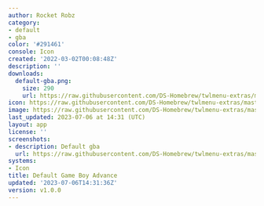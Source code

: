 ```yaml
---
author: Rocket Robz
category:
- default
- gba
color: '#291461'
console: Icon
created: '2022-03-02T00:08:48Z'
description: ''
downloads:
  default-gba.png:
    size: 290
    url: https://raw.githubusercontent.com/DS-Homebrew/twlmenu-extras/master/_nds/TWiLightMenu/icons/default-gba.png
icon: https://raw.githubusercontent.com/DS-Homebrew/twlmenu-extras/master/_nds/TWiLightMenu/icons/default-gba.png
image: https://raw.githubusercontent.com/DS-Homebrew/twlmenu-extras/master/_nds/TWiLightMenu/icons/default-gba.png
last_updated: 2023-07-06 at 14:31 (UTC)
layout: app
license: ''
screenshots:
- description: Default gba
  url: https://raw.githubusercontent.com/DS-Homebrew/twlmenu-extras/master/_nds/TWiLightMenu/icons/default-gba.png
systems:
- Icon
title: Default Game Boy Advance
updated: '2023-07-06T14:31:36Z'
version: v1.0.0
---
```

